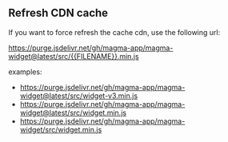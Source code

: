 ## Refresh CDN cache

If you want to force refresh the cache cdn, use the following url:

https://purge.jsdelivr.net/gh/magma-app/magma-widget@latest/src/{{FILENAME}}.min.js

examples: 
* https://purge.jsdelivr.net/gh/magma-app/magma-widget@latest/src/widget-v3.min.js
* https://purge.jsdelivr.net/gh/magma-app/magma-widget@latest/src/widget.min.js
* https://purge.jsdelivr.net/gh/magma-app/magma-widget/src/widget.min.js
